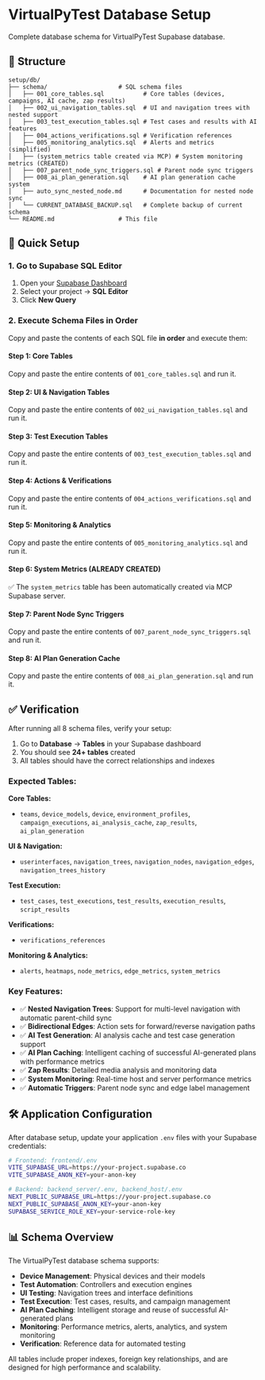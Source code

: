 # VirtualPyTest Database Setup

Complete database schema for VirtualPyTest Supabase database.

## 📁 Structure

```
setup/db/
├── schema/                    # SQL schema files
│   ├── 001_core_tables.sql           # Core tables (devices, campaigns, AI cache, zap results)
│   ├── 002_ui_navigation_tables.sql  # UI and navigation trees with nested support
│   ├── 003_test_execution_tables.sql # Test cases and results with AI features
│   ├── 004_actions_verifications.sql # Verification references
│   ├── 005_monitoring_analytics.sql  # Alerts and metrics (simplified)
│   ├── (system_metrics table created via MCP) # System monitoring metrics (CREATED)
│   ├── 007_parent_node_sync_triggers.sql # Parent node sync triggers
│   ├── 008_ai_plan_generation.sql    # AI plan generation cache system
│   ├── auto_sync_nested_node.md      # Documentation for nested node sync
│   └── CURRENT_DATABASE_BACKUP.sql   # Complete backup of current schema
└── README.md                  # This file
```

## 🚀 Quick Setup

### 1. Go to Supabase SQL Editor

1. Open your [Supabase Dashboard](https://app.supabase.com)
2. Select your project → **SQL Editor**
3. Click **New Query**

### 2. Execute Schema Files in Order

Copy and paste the contents of each SQL file **in order** and execute them:

#### Step 1: Core Tables
Copy and paste the entire contents of `001_core_tables.sql` and run it.

#### Step 2: UI & Navigation Tables  
Copy and paste the entire contents of `002_ui_navigation_tables.sql` and run it.

#### Step 3: Test Execution Tables
Copy and paste the entire contents of `003_test_execution_tables.sql` and run it.

#### Step 4: Actions & Verifications
Copy and paste the entire contents of `004_actions_verifications.sql` and run it.

#### Step 5: Monitoring & Analytics
Copy and paste the entire contents of `005_monitoring_analytics.sql` and run it.

#### Step 6: System Metrics (ALREADY CREATED)
✅ The `system_metrics` table has been automatically created via MCP Supabase server.

#### Step 7: Parent Node Sync Triggers
Copy and paste the entire contents of `007_parent_node_sync_triggers.sql` and run it.

#### Step 8: AI Plan Generation Cache
Copy and paste the entire contents of `008_ai_plan_generation.sql` and run it.

## ✅ Verification

After running all 8 schema files, verify your setup:

1. Go to **Database** → **Tables** in your Supabase dashboard
2. You should see **24+ tables** created
3. All tables should have the correct relationships and indexes

### Expected Tables:

**Core Tables:**
- `teams`, `device_models`, `device`, `environment_profiles`, `campaign_executions`, `ai_analysis_cache`, `zap_results`, `ai_plan_generation`

**UI & Navigation:**
- `userinterfaces`, `navigation_trees`, `navigation_nodes`, `navigation_edges`, `navigation_trees_history`

**Test Execution:**
- `test_cases`, `test_executions`, `test_results`, `execution_results`, `script_results`

**Verifications:**
- `verifications_references`

**Monitoring & Analytics:**
- `alerts`, `heatmaps`, `node_metrics`, `edge_metrics`, `system_metrics`

### Key Features:
- ✅ **Nested Navigation Trees**: Support for multi-level navigation with automatic parent-child sync
- ✅ **Bidirectional Edges**: Action sets for forward/reverse navigation paths
- ✅ **AI Test Generation**: AI analysis cache and test case generation support
- ✅ **AI Plan Caching**: Intelligent caching of successful AI-generated plans with performance metrics
- ✅ **Zap Results**: Detailed media analysis and monitoring data
- ✅ **System Monitoring**: Real-time host and server performance metrics
- ✅ **Automatic Triggers**: Parent node sync and edge label management

## 🛠️ Application Configuration

After database setup, update your application `.env` files with your Supabase credentials:

```bash
# Frontend: frontend/.env
VITE_SUPABASE_URL=https://your-project.supabase.co
VITE_SUPABASE_ANON_KEY=your-anon-key

# Backend: backend_server/.env, backend_host/.env  
NEXT_PUBLIC_SUPABASE_URL=https://your-project.supabase.co
NEXT_PUBLIC_SUPABASE_ANON_KEY=your-anon-key
SUPABASE_SERVICE_ROLE_KEY=your-service-role-key
```

## 📊 Schema Overview

The VirtualPyTest database schema supports:

- **Device Management**: Physical devices and their models
- **Test Automation**: Controllers and execution engines  
- **UI Testing**: Navigation trees and interface definitions
- **Test Execution**: Test cases, results, and campaign management
- **AI Plan Caching**: Intelligent storage and reuse of successful AI-generated plans
- **Monitoring**: Performance metrics, alerts, analytics, and system monitoring
- **Verification**: Reference data for automated testing

All tables include proper indexes, foreign key relationships, and are designed for high performance and scalability. 